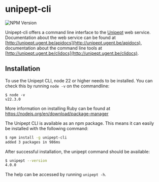 # unipept-cli

![NPM Version](https://img.shields.io/npm/v/unipept-cli)

Unipept-cli offers a command line interface to the [Unipept](http://unipept.ugent.be) web service.
Documentation about the web service can be found at [http://unipept.ugent.be/apidocs](http://unipept.ugent.be/apidocs), documentation about the command line tools at [http://unipept.ugent.be/clidocs](http://unipept.ugent.be/clidocs).

## Installation

To use the Unipept CLI, node 22 or higher needs to be installed. You can check this by running `node -v` on the commandline:

```
$ node -v
v22.3.0
```

More information on installing Ruby can be found at https://nodejs.org/en/download/package-manager

The Unipept CLI is available as an npm package. This means it can easily be installed with the following command:

```bash
$ npm install -g unipept-cli
added 3 packages in 986ms
```

After successful installation, the unipept command should be available:

```bash
$ unipept --version
4.0.0
```

The help can be accessed by running `unipept -h`.
